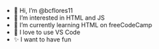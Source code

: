 - 👋 Hi, I’m @bcflores11
- 👀 I’m interested in HTML and JS
- 🌱 I’m currently learning HTML on freeCodeCamp
- 💞️ I love to use VS Code
- ✨ I want to have fun
